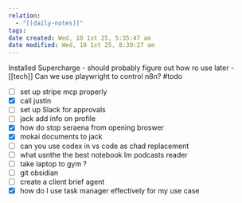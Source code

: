 ```yaml
---
relation:
  - "[[daily-notes]]"
tags:
date created: Wed, 10 1st 25, 5:35:47 am
date modified: Wed, 10 1st 25, 8:39:27 am
---
```


Installed Supercharge - should probably figure out how ro use later - [[tech]]
Can we use playwright to control n8n?
#todo
- [ ] set up stripe mcp properly
- [x] call justin
- [ ] set up Slack for approvals
- [ ] jack add info on profile
- [x] how do stop seraena from opening broswer
- [x] mokai documents to jack
- [ ] can you use codex in vs code as chad replacement
- [ ] what usnthe the best notebook lm podcasts reader
- [ ] take laptop to gym ?
- [ ] git obsidian
- [ ] create a client brief agent
- [x] how do I use task manager effectively for my use case
